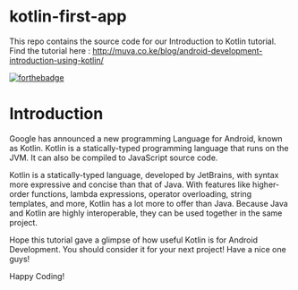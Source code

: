 # kotlin-first-app
This repo contains the source code for our Introduction to Kotlin tutorial. Find the tutorial here :
http://muva.co.ke/blog/android-development-introduction-using-kotlin/

[![forthebadge](http://forthebadge.com/images/badges/built-with-love.svg)](http://forthebadge.com)

# Introduction
Google has announced a new programming Language for Android, known as Kotlin. Kotlin is a statically-typed programming language that runs on the JVM. It can also be compiled to JavaScript source code.

Kotlin is a statically-typed language, developed by JetBrains, with syntax more expressive and concise than that of Java. With features like higher-order functions, lambda expressions, operator overloading, string templates, and more, Kotlin has a lot more to offer than Java. Because Java and Kotlin are highly interoperable, they can be used together in the same project.

Hope this tutorial gave a glimpse of how useful Kotlin is for Android Development. You should consider it for your next project! Have a nice one guys!

Happy Coding!
